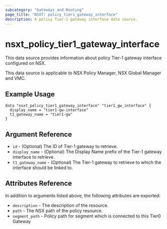 ```yaml
---
subcategory: "Gateways and Routing"
page_title: "NSXT: policy_tier1_gateway_interface"
description: A policy Tier-1 gateway interface data source.
---
```


# nsxt_policy_tier1_gateway_interface

This data source provides information about policy Tier-1 gateway interface configured on NSX.

This data source is applicable to NSX Policy Manager, NSX Global Manager and VMC.

## Example Usage

```hcl
data "nsxt_policy_tier1_gateway_interface" "tier1_gw_interface" {
  display_name = "tier1-gw-interface"
  t1_gateway_name = "tier1-gw"
}
```

## Argument Reference

* `id` - (Optional) The ID of Tier-1 gateway to retrieve.
* `display_name` - (Optional) The Display Name prefix of the Tier-1 gateway interface to retrieve.
* `t1_gateway_name` - (Optional) The Tier-1 gateway to retrieve to which the interface should be linked to.

## Attributes Reference

In addition to arguments listed above, the following attributes are exported:

* `description` - The description of the resource.
* `path` - The NSX path of the policy resource.
* `segment_path` - Policy path for segment which is connected to this Tier0 Gateway
